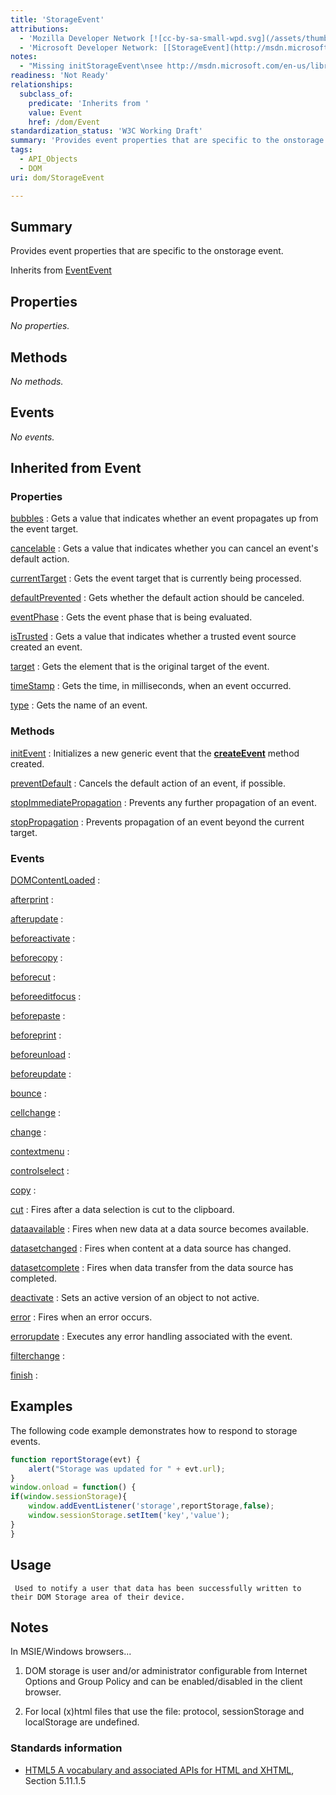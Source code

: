 ```yaml
---
title: 'StorageEvent'
attributions:
  - 'Mozilla Developer Network [![cc-by-sa-small-wpd.svg](/assets/thumb/8/8c/cc-by-sa-small-wpd.svg/120px-cc-by-sa-small-wpd.svg.png)](http://creativecommons.org/licenses/by-sa/3.0/us/): [[StorageEvent](https://developer.mozilla.org/en-US/docs/Web/API/StorageEvent) Article]'
  - 'Microsoft Developer Network: [[StorageEvent](http://msdn.microsoft.com/en-us/library/ie/ff974349(v=vs.85).aspx) Article]'
notes:
  - "Missing initStorageEvent\nsee http://msdn.microsoft.com/en-us/library/ie/ff974349(v=vs.85).aspx"
readiness: 'Not Ready'
relationships:
  subclass_of:
    predicate: 'Inherits from '
    value: Event
    href: /dom/Event
standardization_status: 'W3C Working Draft'
summary: 'Provides event properties that are specific to the onstorage event.'
tags:
  - API_Objects
  - DOM
uri: dom/StorageEvent

---
```

## Summary

Provides event properties that are specific to the onstorage event.

Inherits from [Event](/dom/Event)[Event](/dom/Event)

## Properties

*No properties.*

## Methods

*No methods.*

## Events

*No events.*

## Inherited from Event

### Properties

[bubbles](/dom/Event/bubbles)
:   Gets a value that indicates whether an event propagates up from the event target.

[cancelable](/dom/Event/cancelable)
:   Gets a value that indicates whether you can cancel an event's default action.

[currentTarget](/dom/Event/currentTarget)
:   Gets the event target that is currently being processed.

[defaultPrevented](/dom/Event/defaultPrevented)
:   Gets whether the default action should be canceled.

[eventPhase](/dom/Event/eventPhase)
:   Gets the event phase that is being evaluated.

[isTrusted](/dom/Event/isTrusted)
:   Gets a value that indicates whether a trusted event source created an event.

[target](/dom/Event/target)
:   Gets the element that is the original target of the event.

[timeStamp](/dom/Event/timeStamp)
:   Gets the time, in milliseconds, when an event occurred.

[type](/dom/Event/type)
:   Gets the name of an event.

### Methods

[initEvent](/dom/Event/initEvent)
:   Initializes a new generic event that the [**createEvent**](/dom/Document/createEvent) method created.

[preventDefault](/dom/Event/preventDefault)
:   Cancels the default action of an event, if possible.

[stopImmediatePropagation](/dom/Event/stopImmediatePropagation)
:   Prevents any further propagation of an event.

[stopPropagation](/dom/Event/stopPropagation)
:   Prevents propagation of an event beyond the current target.

### Events

[DOMContentLoaded](/dom/Event/DOMContentLoaded)
:

[afterprint](/dom/Event/afterprint)
:

[afterupdate](/dom/Event/afterupdate)
:

[beforeactivate](/dom/Event/beforeactivate)
:

[beforecopy](/dom/Event/beforecopy)
:

[beforecut](/dom/Event/beforecut)
:

[beforeeditfocus](/dom/Event/beforeeditfocus)
:

[beforepaste](/dom/Event/beforepaste)
:

[beforeprint](/dom/Event/beforeprint)
:

[beforeunload](/dom/Event/beforeunload)
:

[beforeupdate](/dom/Event/beforeupdate)
:

[bounce](/dom/Event/bounce)
:

[cellchange](/dom/Event/cellchange)
:

[change](/dom/Event/change)
:

[contextmenu](/dom/Event/contextmenu)
:

[controlselect](/dom/Event/controlselect)
:

[copy](/dom/Event/copy)
:

[cut](/dom/Event/cut)
:   Fires after a data selection is cut to the clipboard.

[dataavailable](/dom/Event/dataavailable)
:   Fires when new data at a data source becomes available.

[datasetchanged](/dom/Event/datasetchanged)
:   Fires when content at a data source has changed.

[datasetcomplete](/dom/Event/datasetcomplete)
:   Fires when data transfer from the data source has completed.

[deactivate](/dom/Event/deactivate)
:   Sets an active version of an object to not active.

[error](/dom/Event/error)
:   Fires when an error occurs.

[errorupdate](/dom/Event/errorupdate)
:   Executes any error handling associated with the event.

[filterchange](/dom/Event/filterchange)
:

[finish](/dom/Event/finish)
:

## Examples

The following code example demonstrates how to respond to storage events.

``` js
function reportStorage(evt) {
    alert("Storage was updated for " + evt.url);
}
window.onload = function() {
if(window.sessionStorage){
    window.addEventListener('storage',reportStorage,false);
    window.sessionStorage.setItem('key','value');
}
}
```

## Usage

     Used to notify a user that data has been successfully written to their DOM Storage area of their device.

## Notes

In MSIE/Windows browsers...

1. DOM storage is user and/or administrator configurable from Internet Options and Group Policy and can be enabled/disabled in the client browser.

2. For local (x)html files that use the file: protocol, sessionStorage and localStorage are undefined.

### Standards information

-   [HTML5 A vocabulary and associated APIs for HTML and XHTML](http://go.microsoft.com/fwlink/p/?linkid=221374), Section 5.11.1.5
